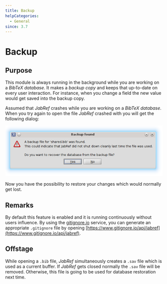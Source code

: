 ```yaml
---
title: Backup
helpCategories:
  - General
since: 3.7
---
```


# Backup

## Purpose

This module is always running in the background while you are working on a _BibTeX database_. It makes a _backup copy_ and keeps that up-to-date on every user interaction. For instance, when you change a field the new value would get saved into the backup copy.

Assumed that _JabRef_ crashes while you are working on a _BibTeX database_. When you try again to open the file _JabRef_ crashed with you will get the following dialog:

![Screenshot of the backup dialog](../../.gitbook/assets/backup_found.png)

Now you have the possibility to restore your changes which would normally get lost.

## Remarks

By default this feature is enabled and it is running continuously without users influence. By using the [gitignore.io](https://www.gitignore.io/) service, you can generate an appropriate `.gitignore` file by opening [https://www.gitignore.io/api/jabref](https://www.gitignore.io/api/jabref).

## Offstage

While opening a `.bib` file, _JabRef_ simultaneously creates a `.sav` file which is used as a current buffer. If _JabRef_ gets closed normally the `.sav` file will be removed. Otherwise, this file is going to be used for database restoration next time.

